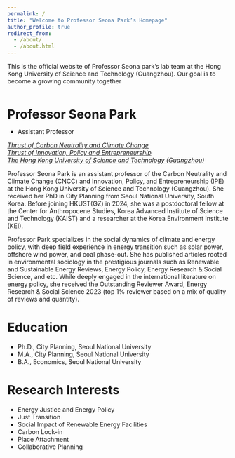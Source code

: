 ```yaml
---
permalink: /
title: "Welcome to Professor Seona Park’s Homepage"
author_profile: true
redirect_from: 
  - /about/
  - /about.html
---
```


This is the official website of Professor Seona park’s lab team at the Hong Kong University of Science and Technology (Guangzhou).
Our goal is to become a growing community together


<h1 style="margin-bottom: 0; margin-top: 50px;">Professor Seona Park</h1>

- Assistant Professor
  
*[Thrust of Carbon Neutrality and Climate Change](https://facultyprofiles.hkust-gz.edu.cn/faculty-personal-page/PARK-Seona/seonapark)*  
*[Thrust of Innovation, Policy and Entrepreneurship](https://facultyprofiles.hkust-gz.edu.cn/faculty-personal-page/PARK-Seona/seonapark)*  
*[The Hong Kong University of Science and Technology (Guangzhou)](https://facultyprofiles.hkust-gz.edu.cn/faculty-personal-page/PARK-Seona/seonapark)*

Professor Seona Park is an assistant professor of the Carbon Neutrality and Climate Change (CNCC) and Innovation, Policy, and Entrepreneurship (IPE)  at the Hong Kong University of Science and Technology (Guangzhou). She received her PhD in City Planning from Seoul National University, South Korea. Before joining HKUST(GZ) in 2024, she was a postdoctoral fellow at the Center for Anthropocene Studies, Korea Advanced Institute of Science and Technology (KAIST) and a researcher at the Korea Environment Institute (KEI).

Professor Park specializes in the social dynamics of climate and energy policy, with deep field experience in energy transition such as solar power, offshore wind power, and coal phase-out. She has published articles rooted in environmental sociology in the prestigious journals such as Renewable and Sustainable Energy Reviews, Energy Policy, Energy Research & Social Science, and etc. While deeply engaged in the international literature on energy policy, she received the Outstanding Reviewer Award, Energy Research & Social Science 2023 (top 1% reviewer based on a mix of quality of reviews and quantity).

Education
======
- Ph.D., City Planning, Seoul National University
- M.A., City Planning, Seoul National University
- B.A., Economics, Seoul National University

Research Interests
======
- Energy Justice and Energy Policy
- Just Transition
- Social Impact of Renewable Energy Facilities
- Carbon Lock-in
- Place Attachment
- Collaborative Planning

 





